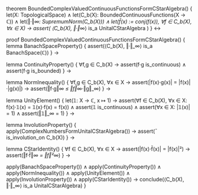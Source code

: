 theorem BoundedComplexValuedContinuousFunctionsFormCStarAlgebra() {
  let(X: TopologicalSpace) ∧
  let(C_b(X): BoundedContinuousFunctions(X → ℂ)) ∧
  let(‖·‖_∞: SupremumNorm(C_b(X))) ∧
  let(f̄(x) := conj(f(x)), ∀f ∈ C_b(X), ∀x ∈ X) →
  assert(
    ⟨C_b(X), ‖·‖_∞⟩ is_a UnitalCStarAlgebra
  )
} ↔

proof BoundedComplexValuedContinuousFunctionsFormCStarAlgebra() {
  lemma BanachSpaceProperty() {
    assert(⟨C_b(X), ‖·‖_∞⟩ is_a BanachSpace(ℂ))
  } →
  
  lemma ContinuityProperty() {
    ∀f,g ∈ C_b(X) →
    assert(f·g is_continuous) ∧
    assert(f·g is_bounded)
  } →
  
  lemma NormInequality() {
    ∀f,g ∈ C_b(X), ∀x ∈ X →
    assert(|f(x)·g(x)| = |f(x)|·|g(x)|) →
    assert(‖f·g‖_∞ ≤ ‖f‖_∞·‖g‖_∞)
  } →
  
  lemma UnityElement() {
    let(𝟙: X → ℂ, x ↦ 1) →
    assert(∀f ∈ C_b(X), ∀x ∈ X: f(x)·𝟙(x) = 𝟙(x)·f(x) = f(x)) ∧
    assert(𝟙 is_continuous) ∧
    assert(∀x ∈ X: |𝟙(x)| = 1) ∧
    assert(‖𝟙‖_∞ = 1)
  } →
  
  lemma InvolutionProperty() {
    apply(ComplexNumbersFormUnitalCStarAlgebra()) →
    assert(¯ is_involution_on C_b(X))
  } →
  
  lemma CStarIdentity() {
    ∀f ∈ C_b(X), ∀x ∈ X →
    assert(|f(x)·f̄(x)| = |f(x)|²) →
    assert(‖f·f̄‖_∞ = ‖f‖²_∞)
  } →
  
  apply(BanachSpaceProperty()) ∧
  apply(ContinuityProperty()) ∧
  apply(NormInequality()) ∧
  apply(UnityElement()) ∧
  apply(InvolutionProperty()) ∧
  apply(CStarIdentity()) →
  conclude(⟨C_b(X), ‖·‖_∞⟩ is_a UnitalCStarAlgebra)
}